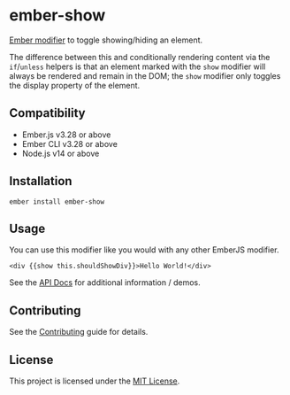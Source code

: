 # ember-show

[Ember modifier](https://github.com/ember-modifier/ember-modifier) to toggle showing/hiding an element.

The difference between this and conditionally rendering content via the `if`/`unless` helpers is that
an element marked with the `show` modifier will always be rendered and remain in the DOM; the `show`
modifier only toggles the display property of the element.

## Compatibility

- Ember.js v3.28 or above
- Ember CLI v3.28 or above
- Node.js v14 or above

## Installation

```
ember install ember-show
```

## Usage

You can use this modifier like you would with any other EmberJS modifier.

```
<div {{show this.shouldShowDiv}}>Hello World!</div>
```

See the [API Docs](https://ember-show.netlify.app) for additional information / demos.

## Contributing

See the [Contributing](CONTRIBUTING.md) guide for details.

## License

This project is licensed under the [MIT License](LICENSE.md).
